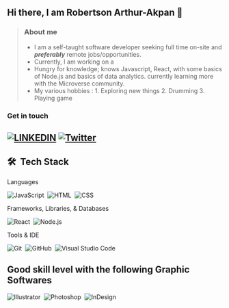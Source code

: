 ## Hi there, I am Robertson Arthur-Akpan 👋
> ### About me
> - I am a self-taught software developer seeking full time on-site and ***preferably*** remote jobs/opportunities. 
> - Currently, I am working on a 
> - Hungry for knowledge; knows Javascript, React, with some basics of Node.js and basics of data analytics. currently learning more with the Microverse community.
> - My various hobbies : 1. Exploring new things 2. Drumming 3. Playing game

### Get in touch

[![LINKEDIN](https://img.shields.io/badge/LinkedIn-0077B5?style=for-the-badge&logo=linkedin&logoColor=white)](https://www.linkedin.com/in/robertson-arthur-6895a0123/) [![Twitter](https://img.shields.io/twitter/follow/___Robertson?label=Robertson%20Arthur&logo=twitter&logoColor=white&style=for-the-badge)](https://twitter.com/___Robertson)
---

## 🛠 &nbsp;Tech Stack

Languages

![JavaScript](https://img.shields.io/badge/-JavaScript-05122A?style=flat&logo=javascript)&nbsp;
![HTML](https://img.shields.io/badge/-HTML-05122A?style=flat&logo=HTML5)&nbsp;
![CSS](https://img.shields.io/badge/-CSS-05122A?style=flat&logo=CSS3&logoColor=1572B6)&nbsp;


Frameworks, Libraries, & Databases

![React](https://img.shields.io/badge/-React-05122A?style=flat&logo=react)&nbsp;
![Node.js](https://img.shields.io/badge/-Node.js-05122A?style=flat&logo=node.js)&nbsp;

Tools & IDE

![Git](https://img.shields.io/badge/-Git-05122A?style=flat&logo=git)&nbsp;
![GitHub](https://img.shields.io/badge/-GitHub-05122A?style=flat&logo=github)&nbsp;
![Visual Studio Code](https://img.shields.io/badge/-Visual%20Studio%20Code-05122A?style=flat&logo=visual-studio-code&logoColor=007ACC)&nbsp;

## Good skill level with the following Graphic Softwares
![Illustrator](https://img.shields.io/badge/-Illustrator-05122A?style=flat&logo=adobe-illustrator)&nbsp;
![Photoshop](https://img.shields.io/badge/-Photoshop-05122A?style=flat&logo=adobe-photoshop)&nbsp;
![InDesign](https://img.shields.io/badge/-InDesign-05122A?style=flat&logo=adobe-indesign)




<!--
**bobb-Rob/bobb-rob** is a ✨ _special_ ✨ repository because its `README.md` (this file) appears on your GitHub profile.

Here are some ideas to get you started:

- 🔭 I’m currently working on ...
- 🌱 I’m currently learning ...
- 👯 I’m looking to collaborate on ...
- 🤔 I’m looking for help with ...
- 💬 Ask me about ...
- 📫 How to reach me: ...
- 😄 Pronouns: ...
- ⚡ Fun fact: ...
-->
